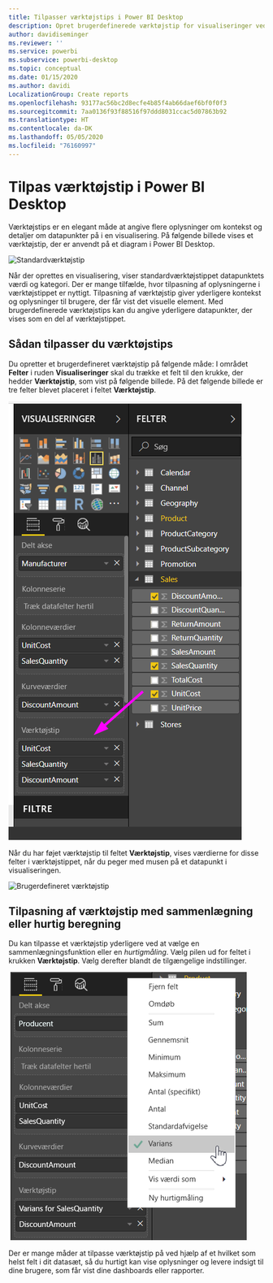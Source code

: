 ```yaml
---
title: Tilpasser værktøjstips i Power BI Desktop
description: Opret brugerdefinerede værktøjstip for visualiseringer ved hjælp af træk og slip
author: davidiseminger
ms.reviewer: ''
ms.service: powerbi
ms.subservice: powerbi-desktop
ms.topic: conceptual
ms.date: 01/15/2020
ms.author: davidi
LocalizationGroup: Create reports
ms.openlocfilehash: 93177ac56bc2d8ecfe4b85f4ab66daef6bf0f0f3
ms.sourcegitcommit: 7aa0136f93f88516f97ddd8031ccac5d07863b92
ms.translationtype: HT
ms.contentlocale: da-DK
ms.lasthandoff: 05/05/2020
ms.locfileid: "76160997"
---
```

# <a name="customize-tooltips-in-power-bi-desktop"></a>Tilpas værktøjstip i Power BI Desktop

Værktøjstips er en elegant måde at angive flere oplysninger om kontekst og detaljer om datapunkter på i en visualisering. På følgende billede vises et værktøjstip, der er anvendt på et diagram i Power BI Desktop.

![Standardværktøjstip](media/desktop-custom-tooltips/custom-tooltips-1.png)

Når der oprettes en visualisering, viser standardværktøjstippet datapunktets værdi og kategori. Der er mange tilfælde, hvor tilpasning af oplysningerne i værktøjstippet er nyttigt. Tilpasning af værktøjstip giver yderligere kontekst og oplysninger til brugere, der får vist det visuelle element. Med brugerdefinerede værktøjstips kan du angive yderligere datapunkter, der vises som en del af værktøjstippet.

## <a name="how-to-customize-tooltips"></a>Sådan tilpasser du værktøjstips

Du opretter et brugerdefineret værktøjstip på følgende måde: I området **Felter** i ruden **Visualiseringer** skal du trække et felt til den krukke, der hedder **Værktøjstip**, som vist på følgende billede. På det følgende billede er tre felter blevet placeret i feltet **Værktøjstip**.

![Tilføj felter til værktøjstip](media/desktop-custom-tooltips/custom-tooltips-2.png)

Når du har føjet værktøjstip til feltet **Værktøjstip**, vises værdierne for disse felter i værktøjstippet, når du peger med musen på et datapunkt i visualiseringen.

![Brugerdefineret værktøjstip](media/desktop-custom-tooltips/custom-tooltips-3.png)

## <a name="customizing-tooltips-with-aggregation-or-quick-measures"></a>Tilpasning af værktøjstip med sammenlægning eller hurtig beregning

Du kan tilpasse et værktøjstip yderligere ved at vælge en sammenlægningsfunktion eller en *hurtigmåling*. Vælg pilen ud for feltet i krukken **Værktøjstip**. Vælg derefter blandt de tilgængelige indstillinger.

![Værktøjstip med hurtigmåling](media/desktop-custom-tooltips/custom-tooltips-4.png)

Der er mange måder at tilpasse værktøjstip på ved hjælp af et hvilket som helst felt i dit datasæt, så du hurtigt kan vise oplysninger og levere indsigt til dine brugere, som får vist dine dashboards eller rapporter.
